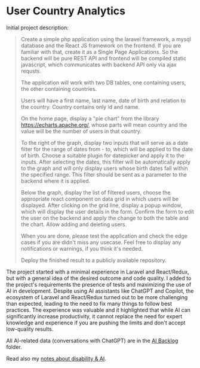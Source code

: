 # User Country Analytics

Initial project description:

> Create a simple php application using the laravel framework, a mysql database and the React JS framework on the frontend. If you are familiar with that, create it as a Single Page Applications. So the backend will be pure REST API and frontend will be compiled static javascript, which communicates with backend API only via ajax requsts. 
> 
> The application will work with two DB tables, one containing users, the other containing countries.
> 
> Users will have a first name, last name, date of birth and relation to the country. Country contains only id and name.
> 
> On the home page, display a "pie chart" from the library https://echarts.apache.org/, whose parts will mean country and the value will be the number of users in that country.
> 
> To the right of the graph, display two inputs that will serve as a date filter for the range of dates from - to, which will be applied to the date of birth. Choose a suitable plugin for datepicker and apply it to the inputs. After selecting the dates, this filter will be automatically apply to the graph and will only display users whose birth dates fall within the specified range. This filter should be sent as a parameter to the backend where it is applied.
> 
> Below the graph, display the list of filtered users, choose the appropriate react component on data grid in which users will be displayed. After clicking on the grid line, display a popup window, which will display the user details in the form. Confirm the form to edit the user on the backend and apply the change to both the table and the chart. Allow adding and deleting users.
> 
> When you are done, please test the application and check the edge cases if you are didn't miss any usecase. Feel free to display any notifications or warnings, if you think it's needed. 
> 
> Deploy the finished result to a publicly available repository.

The project started with a minimal experience in Laravel and React/Redux, but with a general idea of the desired outcome and code quality. I added to the project's requirements the presence of tests and maximizing the use of AI in development. Despite using AI assistants like ChatGPT and Copilot, the ecosystem of Laravel and React/Redux turned out to be more challenging than expected, leading to the need to fix many things to follow best practices. The experience was valuable and it highlighted that while AI can significantly increase productivity, it cannot replace the need for expert knowledge and experience if you are pushing the limits and don't accept low-quality results. 

All AI-related data (conversations with ChatGPT) are in the [AI Backlog](AI%20Backlog) folder.

Read also my [notes about disability & AI](disability_and_AI.md).
